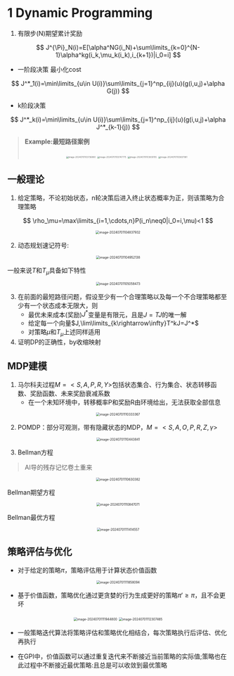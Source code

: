 # 1 Dynamic Programming

1. 有限步(N)期望累计奖励

$$
J^{\Pi}_N(i)=E[\alpha^NG(i_N)+\sum\limits_{k=0}^{N-1}\alpha^kg(i_k,\mu_k(i_k),i_{k+1})|i_0=i]
$$

- 一阶段决策 最小化cost

$$
J^*_1(i)=\min\limits_{u\in U(i)}\sum\limits_{j=1}^np_{ij}(u)(g(i,u,j)+\alpha G(j))
$$

- k阶段决策

$$
J^*_k(i)=\min\limits_{u\in U(i)}\sum\limits_{j=1}^np_{ij}(u)(g(i,u,j)+\alpha J^*_{k-1}(j))
$$

> **Example:最短路径案例**
>
> <div align="center">
>  <img src="https://pixe1ran9e.oss-cn-hangzhou.aliyuncs.com/image-20240701103736880.png" alt="image-20240701103736880" style="zoom:33%;" />
>  <img src="https://pixe1ran9e.oss-cn-hangzhou.aliyuncs.com/image-20240701103747775.png" alt="image-20240701103747775" style="zoom:33%;" />
>  <img src="https://pixe1ran9e.oss-cn-hangzhou.aliyuncs.com/image-20240701103830155.png" alt="image-20240701103830155" style="zoom:33%;" />
>  <img src="https://pixe1ran9e.oss-cn-hangzhou.aliyuncs.com/image-20240701103837981.png" alt="image-20240701103837981" style="zoom:33%;" /></div>

## 一般理论

1. 给定策略，不论初始状态，n轮决策后进入终止状态概率为正，则该策略为合理策略

$$
\rho_\mu=\max\limits_{i=1,\cdots,n}P(i_n\neq0|i_0=i,\mu)<1
$$

<div align="center"><img src="https://pixe1ran9e.oss-cn-hangzhou.aliyuncs.com/image-20240701104837932.png" alt="image-20240701104837932" style="zoom:50%;" /></div>

2. 动态规划速记符号:

<div align="center"><img src="https://pixe1ran9e.oss-cn-hangzhou.aliyuncs.com/image-20240701104952138.png" alt="image-20240701104952138" style="zoom:50%;" /></div>

一般来说$T$和$T_\mu$具备如下特性

<div align="center"><img src="https://pixe1ran9e.oss-cn-hangzhou.aliyuncs.com/image-20240701105058473.png" alt="image-20240701105058473" style="zoom:50%;" /></div>

3. 在前面的最短路径问题，假设至少有一个合理策略以及每一个不合理策略都至少有一个状态成本无限大，则
   - 最优未来成本(奖励)$J^*$变量是有限元，且是$J=TJ$的唯一解
   - 给定每一个向量$J,\lim\limits_{k\rightarrow\infty}T^kJ=J^*$
   - 对策略$\mu$和$T_\mu$上述同样适用
4. 证明DP的正确性，by收缩映射

## MDP建模

1. 马尔科夫过程$M=<S,A,P,R,Y>$包括状态集合、行为集合、状态转移函数、奖励函数、未来奖励衰减系数
   - 在一个未知环境中，转移概率P和奖励R由环境给出，无法获取全部信息

<div align="center"><img src="https://pixe1ran9e.oss-cn-hangzhou.aliyuncs.com/image-20240701110333367.png" alt="image-20240701110333367" style="zoom: 50%;" /> </div>

2. POMDP：部分可观测，带有隐藏状态的MDP，$M=<S,A,O,P,R,Z,\gamma>$

<div align="center"><img src="https://pixe1ran9e.oss-cn-hangzhou.aliyuncs.com/image-20240701110443841.png" alt="image-20240701110443841" style="zoom:50%;" /></div>

3. Bellman方程

> AI导的残存记忆卷土重来

<div align="center"><img src="https://pixe1ran9e.oss-cn-hangzhou.aliyuncs.com/image-20240701110630382.png" alt="image-20240701110630382" style="zoom:50%;" /></div>

Bellman期望方程

<div align="center"><img src="https://pixe1ran9e.oss-cn-hangzhou.aliyuncs.com/image-20240701110847071.png" alt="image-20240701110847071" style="zoom:50%;" /> </div>

Bellman最优方程

<div align="center"><img src="https://pixe1ran9e.oss-cn-hangzhou.aliyuncs.com/image-20240701111414557.png" alt="image-20240701111414557" style="zoom:50%;" /> </div>

## 策略评估与优化

- 对于给定的策略$\pi$，策略评估用于计算状态价值函数

<div align="center"><img src="https://pixe1ran9e.oss-cn-hangzhou.aliyuncs.com/image-20240701111858094.png" alt="image-20240701111858094" style="zoom: 50%;" /> </div>

- 基于价值函数，策略优化通过更贪婪的行为生成更好的策略$\pi'\geq\pi$，且不会更坏

 <div align="center"><img src="https://pixe1ran9e.oss-cn-hangzhou.aliyuncs.com/image-20240701111944800.png" alt="image-20240701111944800" style="zoom: 50%;" />
     <img src="https://pixe1ran9e.oss-cn-hangzhou.aliyuncs.com/image-20240701112307465.png" alt="image-20240701112307465" style="zoom:50%;" /> </div>


- 一般策略迭代算法将策略评估和策略优化相结合，每次策略执行后评估、优化再执行

- 在GPI中，价值函数可以通过重复迭代来不断接近当前策略的实际值;策略也在此过程中不断接近最优策略:且总是可以收敛到最优策略